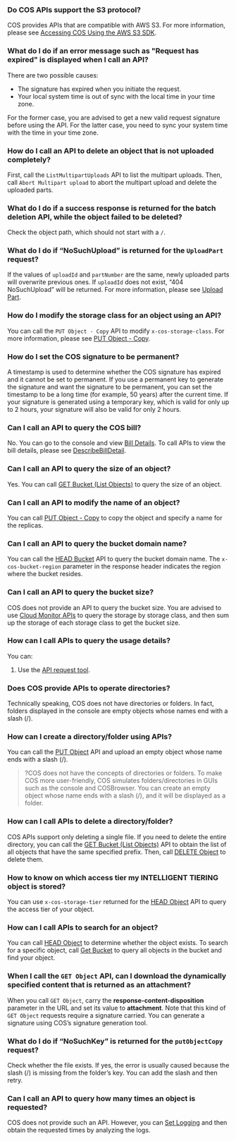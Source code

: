 ### Do COS APIs support the S3 protocol?

COS provides APIs that are compatible with AWS S3. For more information, please see [Accessing COS Using the AWS S3 SDK](https://intl.cloud.tencent.com/document/product/436/32537).

### What do I do if an error message such as "Request has expired" is displayed when I call an API?

There are two possible causes:
- The signature has expired when you initiate the request.
- Your local system time is out of sync with the local time in your time zone.

For the former case, you are advised to get a new valid request signature before using the API. For the latter case, you need to sync your system time with the time in your time zone.

### How do I call an API to delete an object that is not uploaded completely?

First, call the `ListMultipartUploads` API to list the multipart uploads. Then, call `Abort Multipart upload` to abort the multipart upload and delete the uploaded parts.

### What do I do if a success response is returned for the batch deletion API, while the object failed to be deleted?

Check the object path, which should not start with a `/`.



### What do I do if “NoSuchUpload” is returned for the `UploadPart` request?

If the values of `uploadId` and `partNumber` are the same, newly uploaded parts will overwrite previous ones. If `uploadId` does not exist, “404 NoSuchUpload” will be returned. For more information, please see [Upload Part](https://intl.cloud.tencent.com/document/product/436/7750).

### How do I modify the storage class for an object using an API?

You can call the `PUT Object - Copy` API to modify `x-cos-storage-class`. For more information, please see [PUT Object - Copy](https://intl.cloud.tencent.com/document/product/436/10881).

### How do I set the COS signature to be permanent?

A timestamp is used to determine whether the COS signature has expired and it cannot be set to permanent. If you use a permanent key to generate the signature and want the signature to be permanent, you can set the timestamp to be a long time (for example, 50 years) after the current time. If your signature is generated using a temporary key, which is valid for only up to 2 hours, your signature will also be valid for only 2 hours.

### Can I call an API to query the COS bill?

No. You can go to the console and view [Bill Details](https://console.cloud.tencent.com/expense/bill/summary). To call APIs to view the bill details, please see [DescribeBillDetail](https://intl.cloud.tencent.com/document/product/555/30756).

### Can I call an API to query the size of an object?

Yes. You can call [GET Bucket (List Objects)](https://intl.cloud.tencent.com/document/product/436/30614) to query the size of an object.

### Can I call an API to modify the name of an object?

You can call [PUT Object - Copy](https://intl.cloud.tencent.com/document/product/436/10881) to copy the object and specify a name for the replicas.

### Can I call an API to query the bucket domain name?

You can call the [HEAD Bucket](https://intl.cloud.tencent.com/document/product/436/7735) API to query the bucket domain name. The `x-cos-bucket-region` parameter in the response header indicates the region where the bucket resides.

### Can I call an API to query the bucket size?

COS does not provide an API to query the bucket size. You are advised to use [Cloud Monitor APIs](https://intl.cloud.tencent.com/document/product/248/37269) to query the storage by storage class, and then sum up the storage of each storage class to get the bucket size.

### How can I call APIs to query the usage details?

You can:

1. Use the [API request tool](https://console.cloud.tencent.com/api/explorer?Product=billing&Version=2018-07-09&Action=DescribeDosageCosDetailByDate&SignVersion=).

### Does COS provide APIs to operate directories?

Technically speaking, COS does not have directories or folders. In fact, folders displayed in the console are empty objects whose names end with a slash (/).

### How can I create a directory/folder using APIs?

You can call the [PUT Object](https://intl.cloud.tencent.com/document/product/436/7749) API and upload an empty object whose name ends with a slash (/).

>?COS does not have the concepts of directories or folders. To make COS more user-friendly, COS simulates folders/directories in GUIs such as the console and COSBrowser. You can create an empty object whose name ends with a slash (/), and it will be displayed as a folder.

### How can I call APIs to delete a directory/folder?

COS APIs support only deleting a single file. If you need to delete the entire directory, you can call the [GET Bucket (List Objects)](https://intl.cloud.tencent.com/document/product/436/30614) API to obtain the list of all objects that have the same specified prefix. Then, call [DELETE Object](https://intl.cloud.tencent.com/document/product/436/7743) to delete them.

### How to know on which access tier my INTELLIGENT TIERING object is stored?

You can use `x-cos-storage-tier` returned for the [HEAD Object](https://intl.cloud.tencent.com/document/product/436/7745) API to query the access tier of your object.

### How can I call APIs to search for an object?

You can call [HEAD Object](https://intl.cloud.tencent.com/document/product/436/7745) to determine whether the object exists. To search for a specific object, call [Get Bucket](https://intl.cloud.tencent.com/document/product/436/30614) to query all objects in the bucket and find your object.

### When I call the `GET Object` API, can I download the dynamically specified content that is returned as an attachment?

When you call `GET Object`, carry the **response-content-disposition** parameter in the URL and set its value to **attachment**. Note that this kind of `GET Object` requests require a signature carried. You can generate a signature using COS’s signature generation tool.

### What do I do if “NoSuchKey” is returned for the `putObjectCopy` request?

Check whether the file exists. If yes, the error is usually caused because the slash (/) is missing from the folder’s key. You can add the slash and then retry.

### Can I call an API to query how many times an object is requested?

 COS does not provide such an API. However, you can [Set Logging](https://intl.cloud.tencent.com/document/product/436/17040) and then obtain the requested times by analyzing the logs.



